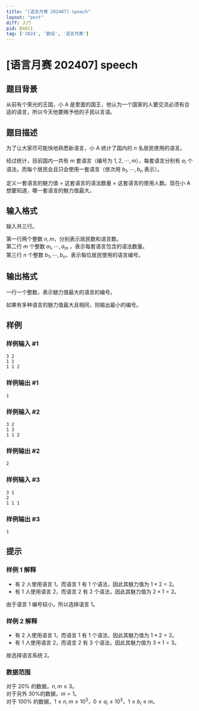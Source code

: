 ```yaml
---
title: "[语言月赛 202407] speech"
layout: "post"
diff: 入门
pid: B4011
tag: ['2024', '数组', '语言月赛']
---
```

# [语言月赛 202407] speech
## 题目背景

从前有个荣光的王国，小 A 是里面的国王，他认为一个国家的人要交流必须有合适的语言，所以今天他要赐予他的子民以言语。
## 题目描述

为了让大家尽可能快地熟悉新语言，小 A 统计了国内的 $n$ 名居民使用的语言。

经过统计，目前国内一共有 $m$ 套语言（编号为 $1, 2, \cdots, m$），每套语言分别有 $a_i$ 个语法，而每个居民会且只会使用一套语言（依次用 $b_1, \cdots, b_n$ 表示）。

定义一套语言的魅力值 $=$ 这套语言的语法数量 $\times$ 这套语言的使用人数。现在小 A 想要知道，哪一套语言的魅力值最大。
## 输入格式

输入共三行。

第一行两个整数 $n,m$，分别表示居民数和语言数。  
第二行 $m$ 个整数 $a_1, \cdots, a_m$ ，表示每套语言包含的语法数量。  
第三行 $n$ 个整数 $b_1, \cdots, b_n$，表示每位居民使用的语言编号。
## 输出格式

一行一个整数，表示魅力值最大的语言的编号。

如果有多种语言的魅力值最大且相同，则输出最小的编号。
## 样例

### 样例输入 #1
```
3 2
1 2
1 1 2

```
### 样例输出 #1
```
1

```
### 样例输入 #2
```
3 2
1 3
1 1 2

```
### 样例输出 #2
```
2

```
### 样例输入 #3
```
3 1
2 
1 1 1

```
### 样例输出 #3
```
1

```
## 提示

### 样例 1 解释

- 有 $2$ 人使用语言 $1$，而语言 $1$ 有 $1$ 个语法，因此其魅力值为 $1 \times 2 = 2$。
- 有 $1$ 人使用语言 $2$，而语言 $2$ 有 $2$ 个语法，因此其魅力值为 $2 \times 1 = 2$。

由于语言 $1$ 编号较小，所以选择语言 $1$。   

### 样例 2 解释

- 有 $2$ 人使用语言 $1$，而语言 $1$ 有 $1$ 个语法，因此其魅力值为 $1 \times 2 = 2$。
- 有 $1$ 人使用语言 $2$，而语言 $2$ 有 $3$ 个语法，因此其魅力值为 $3 \times 1 = 3$。

故选择语言系统 $2$。

### 数据范围

对于 $20\%$ 的数据，$n,m \le 3$。  
对于另外 $30\%$的数据，$m = 1$。  
对于 $100\%$ 的数据，$1 \le n,m \le 10^3$，$0 \leq a_i \leq 10^3$，$1 \leq b_i \leq m$。 
